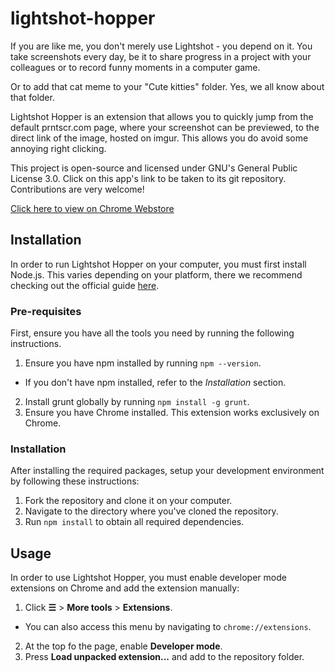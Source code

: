 # lightshot-hopper
If you are like me, you don't merely use Lightshot - you depend on it. You take
screenshots every day, be it to share progress in a project with your colleagues
or to record funny moments in a computer game.

Or to add that cat meme to your "Cute kitties" folder. Yes, we all know about that
folder.

Lightshot Hopper is an extension that allows you to quickly jump from the
default prntscr.com page, where your screenshot can be previewed, to the direct
link of the image, hosted on imgur. This allows you do avoid some annoying right
clicking.

This project is open-source and licensed under GNU's General Public License 3.0.
Click on this app's link to be taken to its git repository. Contributions are very
welcome!

[Click here to view on Chrome
Webstore](https://chrome.google.com/webstore/detail/lightshot-hopper/iginncifemalhkdehoohpagknmimfhkn)

## Installation

In order to run Lightshot Hopper on your computer, you must first install Node.js. This
varies depending on your platform, there we recommend checking out the official
guide [here](https://nodejs.org/en/download/).

### Pre-requisites

First, ensure you have all the tools you need by running the following
instructions.

1. Ensure you have npm installed by running `npm --version`.
  * If you don't have npm installed, refer to the _Installation_ section.
2. Install grunt globally by running `npm install -g grunt`.
3. Ensure you have Chrome installed. This extension works exclusively on Chrome.

### Installation

After installing the required packages, setup your development environment by
following these instructions:

1. Fork the repository and clone it on your computer.
2. Navigate to the directory where you've cloned the repository.
3. Run `npm install` to obtain all required dependencies.

## Usage

In order to use Lightshot Hopper, you must enable developer mode extensions on
Chrome and add the extension manually:

1. Click **☰** > **More tools** > **Extensions**.
  * You can also access this menu by navigating to `chrome://extensions`.
2. At the top fo the page, enable **Developer mode**.
3. Press **Load unpacked extension...** and add to the repository folder.
